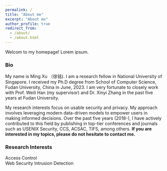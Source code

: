 ```yaml
---
permalink: /
title: "About me"
excerpt: "About me"
author_profile: true
redirect_from: 
  - /about/
  - /about.html
---
```


Welcom to my homepage! Lorem ipsum.

### Bio
My name is Ming Xu （徐铭). I am a research fellow in National University of Singapore. I received my Ph.D degree from School of Computer Science, Fudan University, China in June, 2023. I am very fortunate to closely work with Prof. Weili Han (my supervisor) and Dr. Xinyi Zhang in the past five years at Fudan University. 

My research interests focus on usable security and privacy. My approach involves leveraging modern data-driven models to empower users in making informed decisions. Over the past five years (2018-), I have actively contributed to this field by publishing in top-tier conferences and journals such as USENIX Security, CCS, ACSAC, TIFS, among others. **If you are interested in my topics, please do not hesitate to contact me.**




### Research Interests  
Access Control  
Web Security
Intrusion Detection











